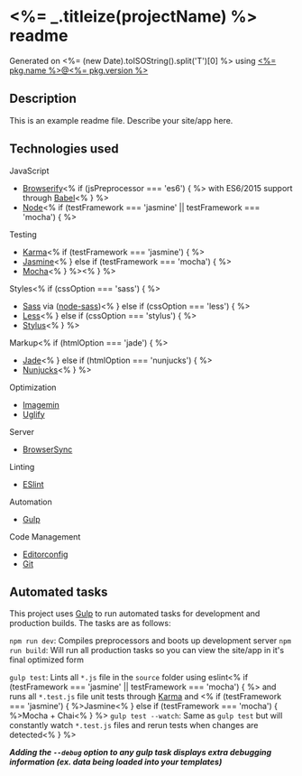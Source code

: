 # <%= _.titleize(projectName) %> readme

Generated on <%= (new Date).toISOString().split('T')[0] %> using
[<%= pkg.name %>@<%= pkg.version %>](https://github.com/larsonjj/generator-yeogurt)

## Description

This is an example readme file.
Describe your site/app here.

## Technologies used

JavaScript
- [Browserify](http://browserify.org/)<% if (jsPreprocessor === 'es6') { %> with ES6/2015 support through [Babel](https://babeljs.io/)<% } %>
- [Node](https://nodejs.org/)<% if (testFramework === 'jasmine' || testFramework === 'mocha') { %>

Testing
- [Karma](http://karma-runner.github.io/0.13/index.html)<% if (testFramework === 'jasmine') { %>
- [Jasmine](http://jasmine.github.io/)<% } else if (testFramework === 'mocha') { %>
- [Mocha](http://mochajs.org/)<% } %><% } %>

Styles<% if (cssOption === 'sass') { %>
- [Sass](http://sass-lang.com/) via ([node-sass](https://github.com/sass/node-sass))<% } else if (cssOption === 'less') { %>
- [Less](http://lesscss.org/)<% } else if (cssOption === 'stylus') { %>
- [Stylus](https://learnboost.github.io/stylus/)<% } %>

Markup<% if (htmlOption === 'jade') { %>
- [Jade](http://jade-lang.com/)<% } else if (htmlOption === 'nunjucks') { %>
- [Nunjucks](https://mozilla.github.io/nunjucks/)<% } %>

Optimization
- [Imagemin](https://github.com/imagemin/imagemin)
- [Uglify](https://github.com/mishoo/UglifyJS)

Server
- [BrowserSync](http://www.browsersync.io/)

Linting
- [ESlint](http://eslint.org/)

Automation
- [Gulp](http://gulpjs.com)

Code Management
- [Editorconfig](http://editorconfig.org/)
- [Git](https://git-scm.com/)


## Automated tasks

This project uses [Gulp](http://gulpjs.com) to run automated tasks for development and production builds.
The tasks are as follows:

`npm run dev`: Compiles preprocessors and boots up development server
`npm run build`: Will run all production tasks so you can view the site/app in it's final optimized form

`gulp test`: Lints all `*.js` file in the `source` folder using eslint<% if (testFramework === 'jasmine' || testFramework === 'mocha') { %> and runs all `*.test.js` file unit tests through [Karma](http://karma-runner.github.io/0.13/index.html) and <% if (testFramework === 'jasmine') { %>Jasmine<% } else if (testFramework === 'mocha') { %>Mocha + Chai<% } %>
`gulp test --watch`: Same as `gulp test` but will constantly watch `*.test.js` files and rerun tests when changes are detected<% } %>

***Adding the `--debug` option to any gulp task displays extra debugging information (ex. data being loaded into your templates)***
